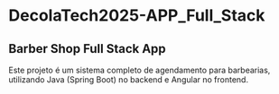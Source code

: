 # DecolaTech2025-APP_Full_Stack

## Barber Shop Full Stack App

Este projeto é um sistema completo de agendamento para barbearias, utilizando Java (Spring Boot) no backend e Angular no frontend.
